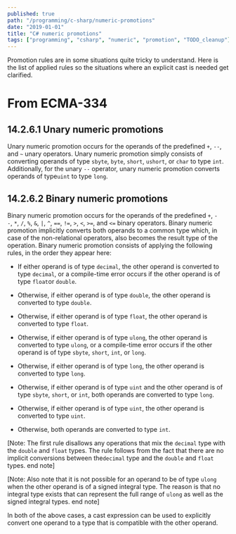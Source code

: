 ```yaml
---
published: true
path: "/programming/c-sharp/numeric-promotions"
date: "2019-01-01"
title: "C# numeric promotions"
tags: ["programming", "csharp", "numeric", "promotion", "TODO_cleanup"]
---
```


Promotion rules are in some situations quite tricky to understand. Here is the list of applied rules so the situations where an explicit cast is needed get clarified.

# From ECMA-334

## 14.2.6.1 Unary numeric promotions

Unary numeric promotion occurs for the operands of the predefined `+`, `--`, and `~` unary operators. Unary numeric promotion simply consists of converting operands of type `sbyte`, `byte`, `short`, `ushort`, or `char` to type `int`. Additionally, for the unary `--` operator, unary numeric promotion converts operands of type`uint` to type `long`.

## 14.2.6.2 Binary numeric promotions

Binary numeric promotion occurs for the operands of the predefined `+`, `--`, `*`, `/`, `%`, `&`, `|`, `^`, `==`, `!=`, `>`, `<`, `>=`, and `<=` binary operators. Binary numeric promotion implicitly converts both operands to a common type which, in case of the non-relational operators, also becomes the result type of the operation. Binary numeric promotion consists of applying the following rules, in the order they appear here:

* If either operand is of type `decimal`, the other operand is converted to type `decimal`, or a compile-time error occurs if the other operand is of type `float`or `double`.

* Otherwise, if either operand is of type `double`, the other operand is converted to type `double`.

* Otherwise, if either operand is of type `float`, the other operand is converted to type `float`.

* Otherwise, if either operand is of type `ulong`, the other operand is converted to type `ulong`, or a compile-time error occurs if the other operand is of type `sbyte`, `short`, `int`, or `long`.

* Otherwise, if either operand is of type `long`, the other operand is converted to type `long`.

* Otherwise, if either operand is of type `uint` and the other operand is of type `sbyte`, `short`, or `int`, both operands are converted to type `long`.

* Otherwise, if either operand is of type `uint`, the other operand is converted to type `uint`.

* Otherwise, both operands are converted to type `int`.

[Note: The first rule disallows any operations that mix the `decimal` type with the `double` and `float` types. The rule follows from the fact that there are no implicit conversions between the`decimal` type and the `double` and `float` types. end note]

[Note: Also note that it is not possible for an operand to be of type `ulong` when the other operand is of a signed integral type. The reason is that no integral type exists that can represent the full range of `ulong` as well as the signed integral types. end note]

In both of the above cases, a cast expression can be used to explicitly convert one operand to a type that is compatible with the other operand.
